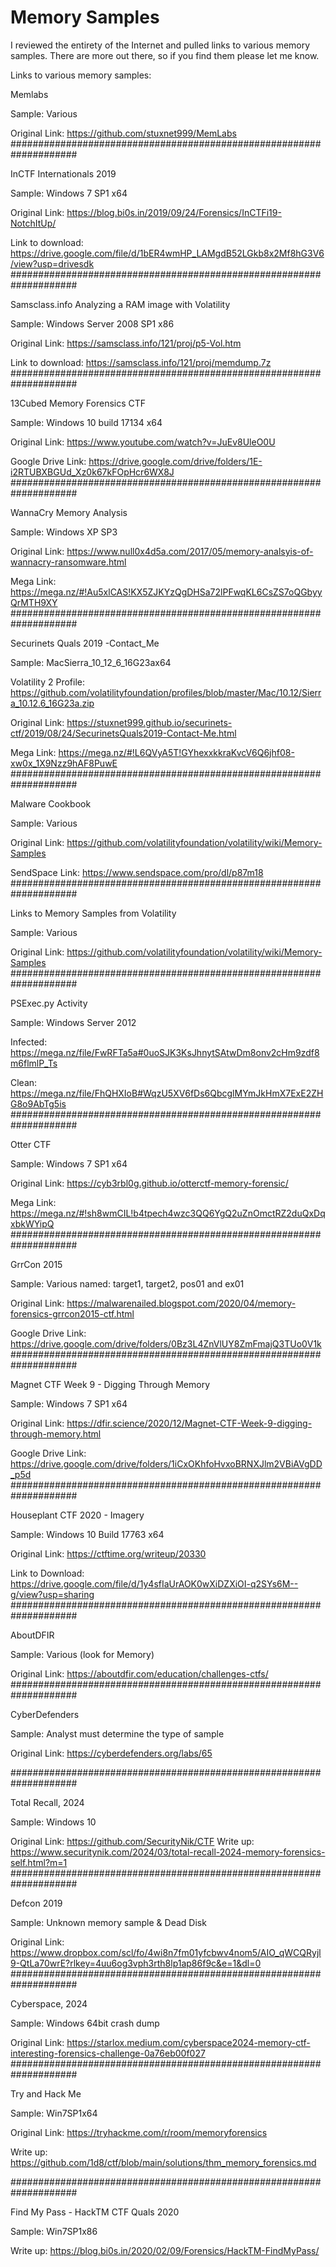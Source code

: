 # Memory Samples
I reviewed the entirety of the Internet and pulled links to various memory samples. There are more out there, so if you find them please let me know. 

Links to various memory samples:

Memlabs

  Sample: Various
  
  Original Link: https://github.com/stuxnet999/MemLabs
####################################################################

InCTF Internationals 2019 

  Sample: Windows 7 SP1 x64
	
  Original Link: https://blog.bi0s.in/2019/09/24/Forensics/InCTFi19-NotchItUp/ 
	
  Link to download: https://drive.google.com/file/d/1bER4wmHP_LAMgdB52LGkb8x2Mf8hG3V6/view?usp=drivesdk 
	####################################################################

Samsclass.info Analyzing a RAM image with Volatility 

  Sample: Windows Server 2008 SP1 x86
	
  Original Link: https://samsclass.info/121/proj/p5-Vol.htm
	
  Link to download: https://samsclass.info/121/proj/memdump.7z 
####################################################################

13Cubed Memory Forensics CTF

  Sample: Windows 10 build 17134 x64
	
  Original Link: https://www.youtube.com/watch?v=JuEv8UleO0U
	
  Google Drive Link: https://drive.google.com/drive/folders/1E-i2RTUBXBGUd_Xz0k67kFOpHcr6WX8J 
####################################################################

WannaCry Memory Analysis

  Sample: Windows XP SP3 
	
  Original Link: https://www.null0x4d5a.com/2017/05/memory-analsyis-of-wannacry-ransomware.html 
	
  Mega Link: https://mega.nz/#!Au5xlCAS!KX5ZJKYzQgDHSa72lPFwqKL6CsZS7oQGbyyQrMTH9XY 
####################################################################

Securinets Quals 2019 -Contact_Me

  Sample: MacSierra_10_12_6_16G23ax64
	
  Volatility 2 Profile: https://github.com/volatilityfoundation/profiles/blob/master/Mac/10.12/Sierra_10.12.6_16G23a.zip 
	
  Original Link: https://stuxnet999.github.io/securinets-ctf/2019/08/24/SecurinetsQuals2019-Contact-Me.html
	
  Mega Link: https://mega.nz/#!L6QVyA5T!GYhexxkkraKvcV6Q6jhf08-xw0x_1X9Nzz9hAF8PuwE 
####################################################################
  
Malware Cookbook 

  Sample: Various
	
  Original Link: https://github.com/volatilityfoundation/volatility/wiki/Memory-Samples
	
  SendSpace Link: https://www.sendspace.com/pro/dl/p87m18
####################################################################

Links to Memory Samples from Volatility

  Sample: Various
	
  Original Link: https://github.com/volatilityfoundation/volatility/wiki/Memory-Samples 
####################################################################
  
PSExec.py Activity

  Sample: Windows Server 2012
	
  Infected: https://mega.nz/file/FwRFTa5a#0uoSJK3KsJhnytSAtwDm8onv2cHm9zdf8m6flmlP_Ts
	
  Clean: https://mega.nz/file/FhQHXIoB#WqzU5XV6fDs6QbcglMYmJkHmX7ExE2ZHG8o9AbTg5is
####################################################################
  
Otter CTF

  Sample: Windows 7 SP1 x64
	
  Original Link: https://cyb3rbl0g.github.io/otterctf-memory-forensic/ 
	
  Mega Link: https://mega.nz/#!sh8wmCIL!b4tpech4wzc3QQ6YgQ2uZnOmctRZ2duQxDqxbkWYipQ
####################################################################
  
GrrCon 2015

  Sample: Various named: target1, target2, pos01 and ex01
	
  Original Link: https://malwarenailed.blogspot.com/2020/04/memory-forensics-grrcon2015-ctf.html
	
  Google Drive Link: https://drive.google.com/drive/folders/0Bz3L4ZnVlUY8ZmFmajQ3TUo0V1k
####################################################################
  
Magnet CTF Week 9 - Digging Through Memory

  Sample: Windows 7 SP1 x64
	
  Original Link: https://dfir.science/2020/12/Magnet-CTF-Week-9-digging-through-memory.html 
	
  Google Drive Link: https://drive.google.com/drive/folders/1iCxOKhfoHvxoBRNXJlm2VBiAVgDD_p5d
####################################################################
  
Houseplant CTF 2020 - Imagery

  Sample: Windows 10 Build 17763 x64
	
  Original Link: https://ctftime.org/writeup/20330
	
  Link to Download: https://drive.google.com/file/d/1y4sfIaUrAOK0wXiDZXiOI-q2SYs6M--g/view?usp=sharing
####################################################################
  
AboutDFIR

  Sample: Various (look for Memory)
	
  Original Link: https://aboutdfir.com/education/challenges-ctfs/
####################################################################
 

CyberDefenders

  Sample: Analyst must determine the type of sample 
	
  Original Link: https://cyberdefenders.org/labs/65
  
#################################################################### 

Total Recall, 2024

  Sample: Windows 10
	
  Original Link: https://github.com/SecurityNik/CTF
  Write up: https://www.securitynik.com/2024/03/total-recall-2024-memory-forensics-self.html?m=1 
#################################################################### 

Defcon 2019

Sample: Unknown memory sample & Dead Disk

Original Link: https://www.dropbox.com/scl/fo/4wi8n7fm01yfcbwv4nom5/AIO_qWCQRyjl9-QtLa70wrE?rlkey=4uu6og3vph3rth8lp1ap86f9c&e=1&dl=0
#################################################################### 

Cyberspace, 2024

Sample: Windows 64bit crash dump

Original Link: https://starlox.medium.com/cyberspace2024-memory-ctf-interesting-forensics-challenge-0a76eb00f027
####################################################################

Try and Hack Me 

Sample: Win7SP1x64

Original Link: https://tryhackme.com/r/room/memoryforensics


Write up: https://github.com/1d8/ctf/blob/main/solutions/thm_memory_forensics.md

####################################################################

Find My Pass - HackTM CTF Quals 2020

Sample: Win7SP1x86

Write up: https://blog.bi0s.in/2020/02/09/Forensics/HackTM-FindMyPass/
